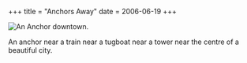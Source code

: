 +++
title = "Anchors Away"
date = 2006-06-19
+++

![An Anchor downtown.](http://www.aphoenix.ca/photoblog/photos/AnchorsAway.jpg)

An anchor near a train near a tugboat near a tower near the centre of a beautiful city.

